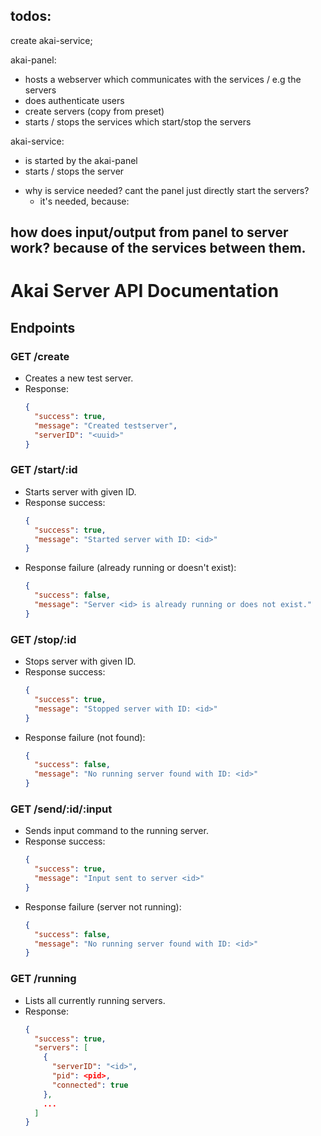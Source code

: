 
## todos:

create akai-service;


akai-panel:
- hosts a webserver which communicates with the services / e.g the servers
- does authenticate users
- create servers (copy from preset)
- starts / stops the services which start/stop the servers


akai-service:
- is started by the akai-panel
- starts / stops the server

+ why is service needed? cant the panel just directly start the servers?
  - it's needed, because:


how does input/output from panel to server work? because of the services between them.
---

# Akai Server API Documentation

## Endpoints

### GET /create
- Creates a new test server.
- Response:
  ```json
  {
    "success": true,
    "message": "Created testserver",
    "serverID": "<uuid>"
  }
  ```

### GET /start/:id
- Starts server with given ID.
- Response success:
  ```json
  {
    "success": true,
    "message": "Started server with ID: <id>"
  }
  ```
- Response failure (already running or doesn't exist):
  ```json
  {
    "success": false,
    "message": "Server <id> is already running or does not exist."
  }
  ```

### GET /stop/:id
- Stops server with given ID.
- Response success:
  ```json
  {
    "success": true,
    "message": "Stopped server with ID: <id>"
  }
  ```
- Response failure (not found):
  ```json
  {
    "success": false,
    "message": "No running server found with ID: <id>"
  }
  ```

### GET /send/:id/:input
- Sends input command to the running server.
- Response success:
  ```json
  {
    "success": true,
    "message": "Input sent to server <id>"
  }
  ```
- Response failure (server not running):
  ```json
  {
    "success": false,
    "message": "No running server found with ID: <id>"
  }
  ```

### GET /running
- Lists all currently running servers.
- Response:
  ```json
  {
    "success": true,
    "servers": [
      {
        "serverID": "<id>",
        "pid": <pid>,
        "connected": true
      },
      ...
    ]
  }
  ```

